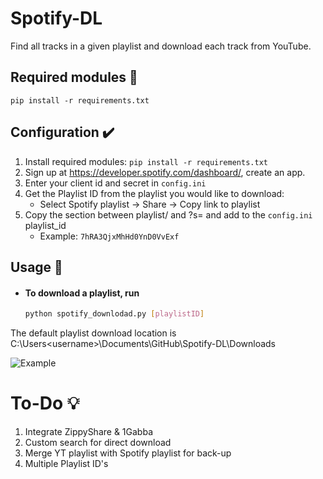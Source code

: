 # Spotify-DL
Find all tracks in a given playlist and download each track from YouTube.

## Required modules 🧾
`pip install -r requirements.txt`

## Configuration ✔️
1. Install required modules: `pip install -r requirements.txt`
1. Sign up at https://developer.spotify.com/dashboard/, create an app.
2. Enter your client id and secret in `config.ini`
3. Get the Playlist ID from the playlist you would like to download:
	* Select Spotify playlist -> Share -> Copy link to playlist
4. Copy the section between playlist/ and ?s= and add to the `config.ini` playlist_id
	* Example: `7hRA3QjxMhHd0YnD0VvExf`

## Usage 📘

- #### To download a playlist, run

  ```bash
  python spotify_downlodad.py [playlistID]
  ```
The default playlist download location is C:\Users\<username>\Documents\GitHub\Spotify-DL\Downloads

![Example](https://github.com/remonhob/Spotify-DL/blob/master/example.png)
	
# To-Do 💡
1. Integrate ZippyShare & 1Gabba
2. Custom search for direct download
3. Merge YT playlist with Spotify playlist for back-up
4. Multiple Playlist ID's
